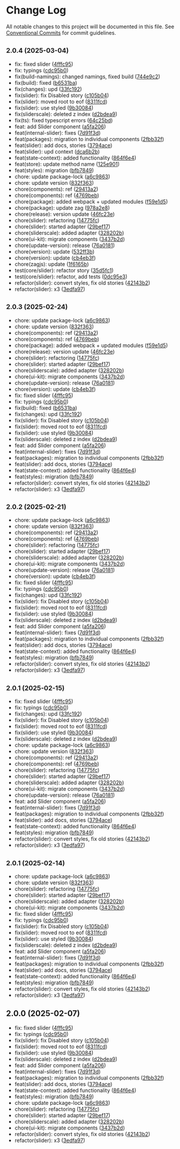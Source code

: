 # Change Log

All notable changes to this project will be documented in this file.
See [Conventional Commits](https://conventionalcommits.org) for commit guidelines.

## <small>2.0.4 (2025-03-04)</small>

* fix: fixed slider ([4fffc95](https://gitlab.optimacros.com/fe/ui-kit/commit/4fffc95))
* fix: typings ([cdc95b0](https://gitlab.optimacros.com/fe/ui-kit/commit/cdc95b0))
* fix(build-namings): changed namings, fixed build ([744e9c2](https://gitlab.optimacros.com/fe/ui-kit/commit/744e9c2))
* fix(build): fixed ([b6531ba](https://gitlab.optimacros.com/fe/ui-kit/commit/b6531ba))
* fix(changes): upd ([33fc192](https://gitlab.optimacros.com/fe/ui-kit/commit/33fc192))
* fix(slider): fix Disabled story ([c105b04](https://gitlab.optimacros.com/fe/ui-kit/commit/c105b04))
* fix(slider): moved root to eof ([8311fcd](https://gitlab.optimacros.com/fe/ui-kit/commit/8311fcd))
* fix(slider): use styled ([9b30084](https://gitlab.optimacros.com/fe/ui-kit/commit/9b30084))
* fix(sliderscale): deleted z index ([d2bdea9](https://gitlab.optimacros.com/fe/ui-kit/commit/d2bdea9))
* fix(ts): fixed typescript errors ([64c25bd](https://gitlab.optimacros.com/fe/ui-kit/commit/64c25bd))
* feat: add Slider component ([a5fa206](https://gitlab.optimacros.com/fe/ui-kit/commit/a5fa206))
* feat(internal-slider): fixes ([7d91f3d](https://gitlab.optimacros.com/fe/ui-kit/commit/7d91f3d))
* feat(packages): migration to individual components ([2fbb32f](https://gitlab.optimacros.com/fe/ui-kit/commit/2fbb32f))
* feat(slider): add docs, stories ([3794ace](https://gitlab.optimacros.com/fe/ui-kit/commit/3794ace))
* feat(slider): upd context ([dca6b2b](https://gitlab.optimacros.com/fe/ui-kit/commit/dca6b2b))
* feat(state-context): added functionality ([864f6e4](https://gitlab.optimacros.com/fe/ui-kit/commit/864f6e4))
* feat(store): update method name ([125e901](https://gitlab.optimacros.com/fe/ui-kit/commit/125e901))
* feat(styles): migration ([bfb7849](https://gitlab.optimacros.com/fe/ui-kit/commit/bfb7849))
* chore: update package-lock ([a6c9863](https://gitlab.optimacros.com/fe/ui-kit/commit/a6c9863))
* chore: update version ([832f363](https://gitlab.optimacros.com/fe/ui-kit/commit/832f363))
* chore(components): ref ([29413a2](https://gitlab.optimacros.com/fe/ui-kit/commit/29413a2))
* chore(components): ref ([4769beb](https://gitlab.optimacros.com/fe/ui-kit/commit/4769beb))
* chore(package): added webpack + updated modules ([f59e1d5](https://gitlab.optimacros.com/fe/ui-kit/commit/f59e1d5))
* chore(package): update zag ([978a2e8](https://gitlab.optimacros.com/fe/ui-kit/commit/978a2e8))
* chore(release): version update ([46fc23e](https://gitlab.optimacros.com/fe/ui-kit/commit/46fc23e))
* chore(slider): refactoring ([14775fc](https://gitlab.optimacros.com/fe/ui-kit/commit/14775fc))
* chore(slider): started adapter ([29bef17](https://gitlab.optimacros.com/fe/ui-kit/commit/29bef17))
* chore(sliderscale): added adapter ([328202b](https://gitlab.optimacros.com/fe/ui-kit/commit/328202b))
* chore(ui-kit): migrate components ([3437b2d](https://gitlab.optimacros.com/fe/ui-kit/commit/3437b2d))
* chore(update-version): release ([76a0181](https://gitlab.optimacros.com/fe/ui-kit/commit/76a0181))
* chore(version): update ([532ff3b](https://gitlab.optimacros.com/fe/ui-kit/commit/532ff3b))
* chore(version): update ([cb4eb3f](https://gitlab.optimacros.com/fe/ui-kit/commit/cb4eb3f))
* chore(zagjs): update ([1f6165b](https://gitlab.optimacros.com/fe/ui-kit/commit/1f6165b))
* test(core/slider): refactor story ([35d5fc1](https://gitlab.optimacros.com/fe/ui-kit/commit/35d5fc1))
* test(core/slider): refactor, add tests ([0dc95e3](https://gitlab.optimacros.com/fe/ui-kit/commit/0dc95e3))
* refactor(slider): convert styles, fix old stories ([42143b2](https://gitlab.optimacros.com/fe/ui-kit/commit/42143b2))
* refactor(slider): x3 ([3edfa97](https://gitlab.optimacros.com/fe/ui-kit/commit/3edfa97))





## <small>2.0.3 (2025-02-24)</small>

* chore: update package-lock ([a6c9863](https://gitlab.optimacros.com/fe/ui-kit/commit/a6c9863))
* chore: update version ([832f363](https://gitlab.optimacros.com/fe/ui-kit/commit/832f363))
* chore(components): ref ([29413a2](https://gitlab.optimacros.com/fe/ui-kit/commit/29413a2))
* chore(components): ref ([4769beb](https://gitlab.optimacros.com/fe/ui-kit/commit/4769beb))
* chore(package): added webpack + updated modules ([f59e1d5](https://gitlab.optimacros.com/fe/ui-kit/commit/f59e1d5))
* chore(release): version update ([46fc23e](https://gitlab.optimacros.com/fe/ui-kit/commit/46fc23e))
* chore(slider): refactoring ([14775fc](https://gitlab.optimacros.com/fe/ui-kit/commit/14775fc))
* chore(slider): started adapter ([29bef17](https://gitlab.optimacros.com/fe/ui-kit/commit/29bef17))
* chore(sliderscale): added adapter ([328202b](https://gitlab.optimacros.com/fe/ui-kit/commit/328202b))
* chore(ui-kit): migrate components ([3437b2d](https://gitlab.optimacros.com/fe/ui-kit/commit/3437b2d))
* chore(update-version): release ([76a0181](https://gitlab.optimacros.com/fe/ui-kit/commit/76a0181))
* chore(version): update ([cb4eb3f](https://gitlab.optimacros.com/fe/ui-kit/commit/cb4eb3f))
* fix: fixed slider ([4fffc95](https://gitlab.optimacros.com/fe/ui-kit/commit/4fffc95))
* fix: typings ([cdc95b0](https://gitlab.optimacros.com/fe/ui-kit/commit/cdc95b0))
* fix(build): fixed ([b6531ba](https://gitlab.optimacros.com/fe/ui-kit/commit/b6531ba))
* fix(changes): upd ([33fc192](https://gitlab.optimacros.com/fe/ui-kit/commit/33fc192))
* fix(slider): fix Disabled story ([c105b04](https://gitlab.optimacros.com/fe/ui-kit/commit/c105b04))
* fix(slider): moved root to eof ([8311fcd](https://gitlab.optimacros.com/fe/ui-kit/commit/8311fcd))
* fix(slider): use styled ([9b30084](https://gitlab.optimacros.com/fe/ui-kit/commit/9b30084))
* fix(sliderscale): deleted z index ([d2bdea9](https://gitlab.optimacros.com/fe/ui-kit/commit/d2bdea9))
* feat: add Slider component ([a5fa206](https://gitlab.optimacros.com/fe/ui-kit/commit/a5fa206))
* feat(internal-slider): fixes ([7d91f3d](https://gitlab.optimacros.com/fe/ui-kit/commit/7d91f3d))
* feat(packages): migration to individual components ([2fbb32f](https://gitlab.optimacros.com/fe/ui-kit/commit/2fbb32f))
* feat(slider): add docs, stories ([3794ace](https://gitlab.optimacros.com/fe/ui-kit/commit/3794ace))
* feat(state-context): added functionality ([864f6e4](https://gitlab.optimacros.com/fe/ui-kit/commit/864f6e4))
* feat(styles): migration ([bfb7849](https://gitlab.optimacros.com/fe/ui-kit/commit/bfb7849))
* refactor(slider): convert styles, fix old stories ([42143b2](https://gitlab.optimacros.com/fe/ui-kit/commit/42143b2))
* refactor(slider): x3 ([3edfa97](https://gitlab.optimacros.com/fe/ui-kit/commit/3edfa97))





## <small>2.0.2 (2025-02-21)</small>

* chore: update package-lock ([a6c9863](https://gitlab.optimacros.com/fe/ui-kit/commit/a6c9863))
* chore: update version ([832f363](https://gitlab.optimacros.com/fe/ui-kit/commit/832f363))
* chore(components): ref ([29413a2](https://gitlab.optimacros.com/fe/ui-kit/commit/29413a2))
* chore(components): ref ([4769beb](https://gitlab.optimacros.com/fe/ui-kit/commit/4769beb))
* chore(slider): refactoring ([14775fc](https://gitlab.optimacros.com/fe/ui-kit/commit/14775fc))
* chore(slider): started adapter ([29bef17](https://gitlab.optimacros.com/fe/ui-kit/commit/29bef17))
* chore(sliderscale): added adapter ([328202b](https://gitlab.optimacros.com/fe/ui-kit/commit/328202b))
* chore(ui-kit): migrate components ([3437b2d](https://gitlab.optimacros.com/fe/ui-kit/commit/3437b2d))
* chore(update-version): release ([76a0181](https://gitlab.optimacros.com/fe/ui-kit/commit/76a0181))
* chore(version): update ([cb4eb3f](https://gitlab.optimacros.com/fe/ui-kit/commit/cb4eb3f))
* fix: fixed slider ([4fffc95](https://gitlab.optimacros.com/fe/ui-kit/commit/4fffc95))
* fix: typings ([cdc95b0](https://gitlab.optimacros.com/fe/ui-kit/commit/cdc95b0))
* fix(changes): upd ([33fc192](https://gitlab.optimacros.com/fe/ui-kit/commit/33fc192))
* fix(slider): fix Disabled story ([c105b04](https://gitlab.optimacros.com/fe/ui-kit/commit/c105b04))
* fix(slider): moved root to eof ([8311fcd](https://gitlab.optimacros.com/fe/ui-kit/commit/8311fcd))
* fix(slider): use styled ([9b30084](https://gitlab.optimacros.com/fe/ui-kit/commit/9b30084))
* fix(sliderscale): deleted z index ([d2bdea9](https://gitlab.optimacros.com/fe/ui-kit/commit/d2bdea9))
* feat: add Slider component ([a5fa206](https://gitlab.optimacros.com/fe/ui-kit/commit/a5fa206))
* feat(internal-slider): fixes ([7d91f3d](https://gitlab.optimacros.com/fe/ui-kit/commit/7d91f3d))
* feat(packages): migration to individual components ([2fbb32f](https://gitlab.optimacros.com/fe/ui-kit/commit/2fbb32f))
* feat(slider): add docs, stories ([3794ace](https://gitlab.optimacros.com/fe/ui-kit/commit/3794ace))
* feat(state-context): added functionality ([864f6e4](https://gitlab.optimacros.com/fe/ui-kit/commit/864f6e4))
* feat(styles): migration ([bfb7849](https://gitlab.optimacros.com/fe/ui-kit/commit/bfb7849))
* refactor(slider): convert styles, fix old stories ([42143b2](https://gitlab.optimacros.com/fe/ui-kit/commit/42143b2))
* refactor(slider): x3 ([3edfa97](https://gitlab.optimacros.com/fe/ui-kit/commit/3edfa97))





## <small>2.0.1 (2025-02-15)</small>

* fix: fixed slider ([4fffc95](https://gitlab.optimacros.com/fe/ui-kit/commit/4fffc95))
* fix: typings ([cdc95b0](https://gitlab.optimacros.com/fe/ui-kit/commit/cdc95b0))
* fix(changes): upd ([33fc192](https://gitlab.optimacros.com/fe/ui-kit/commit/33fc192))
* fix(slider): fix Disabled story ([c105b04](https://gitlab.optimacros.com/fe/ui-kit/commit/c105b04))
* fix(slider): moved root to eof ([8311fcd](https://gitlab.optimacros.com/fe/ui-kit/commit/8311fcd))
* fix(slider): use styled ([9b30084](https://gitlab.optimacros.com/fe/ui-kit/commit/9b30084))
* fix(sliderscale): deleted z index ([d2bdea9](https://gitlab.optimacros.com/fe/ui-kit/commit/d2bdea9))
* chore: update package-lock ([a6c9863](https://gitlab.optimacros.com/fe/ui-kit/commit/a6c9863))
* chore: update version ([832f363](https://gitlab.optimacros.com/fe/ui-kit/commit/832f363))
* chore(components): ref ([29413a2](https://gitlab.optimacros.com/fe/ui-kit/commit/29413a2))
* chore(components): ref ([4769beb](https://gitlab.optimacros.com/fe/ui-kit/commit/4769beb))
* chore(slider): refactoring ([14775fc](https://gitlab.optimacros.com/fe/ui-kit/commit/14775fc))
* chore(slider): started adapter ([29bef17](https://gitlab.optimacros.com/fe/ui-kit/commit/29bef17))
* chore(sliderscale): added adapter ([328202b](https://gitlab.optimacros.com/fe/ui-kit/commit/328202b))
* chore(ui-kit): migrate components ([3437b2d](https://gitlab.optimacros.com/fe/ui-kit/commit/3437b2d))
* chore(update-version): release ([76a0181](https://gitlab.optimacros.com/fe/ui-kit/commit/76a0181))
* feat: add Slider component ([a5fa206](https://gitlab.optimacros.com/fe/ui-kit/commit/a5fa206))
* feat(internal-slider): fixes ([7d91f3d](https://gitlab.optimacros.com/fe/ui-kit/commit/7d91f3d))
* feat(packages): migration to individual components ([2fbb32f](https://gitlab.optimacros.com/fe/ui-kit/commit/2fbb32f))
* feat(slider): add docs, stories ([3794ace](https://gitlab.optimacros.com/fe/ui-kit/commit/3794ace))
* feat(state-context): added functionality ([864f6e4](https://gitlab.optimacros.com/fe/ui-kit/commit/864f6e4))
* feat(styles): migration ([bfb7849](https://gitlab.optimacros.com/fe/ui-kit/commit/bfb7849))
* refactor(slider): convert styles, fix old stories ([42143b2](https://gitlab.optimacros.com/fe/ui-kit/commit/42143b2))
* refactor(slider): x3 ([3edfa97](https://gitlab.optimacros.com/fe/ui-kit/commit/3edfa97))





## <small>2.0.1 (2025-02-14)</small>

* chore: update package-lock ([a6c9863](https://gitlab.optimacros.com/fe/ui-kit/commit/a6c9863))
* chore: update version ([832f363](https://gitlab.optimacros.com/fe/ui-kit/commit/832f363))
* chore(slider): refactoring ([14775fc](https://gitlab.optimacros.com/fe/ui-kit/commit/14775fc))
* chore(slider): started adapter ([29bef17](https://gitlab.optimacros.com/fe/ui-kit/commit/29bef17))
* chore(sliderscale): added adapter ([328202b](https://gitlab.optimacros.com/fe/ui-kit/commit/328202b))
* chore(ui-kit): migrate components ([3437b2d](https://gitlab.optimacros.com/fe/ui-kit/commit/3437b2d))
* fix: fixed slider ([4fffc95](https://gitlab.optimacros.com/fe/ui-kit/commit/4fffc95))
* fix: typings ([cdc95b0](https://gitlab.optimacros.com/fe/ui-kit/commit/cdc95b0))
* fix(slider): fix Disabled story ([c105b04](https://gitlab.optimacros.com/fe/ui-kit/commit/c105b04))
* fix(slider): moved root to eof ([8311fcd](https://gitlab.optimacros.com/fe/ui-kit/commit/8311fcd))
* fix(slider): use styled ([9b30084](https://gitlab.optimacros.com/fe/ui-kit/commit/9b30084))
* fix(sliderscale): deleted z index ([d2bdea9](https://gitlab.optimacros.com/fe/ui-kit/commit/d2bdea9))
* feat: add Slider component ([a5fa206](https://gitlab.optimacros.com/fe/ui-kit/commit/a5fa206))
* feat(internal-slider): fixes ([7d91f3d](https://gitlab.optimacros.com/fe/ui-kit/commit/7d91f3d))
* feat(packages): migration to individual components ([2fbb32f](https://gitlab.optimacros.com/fe/ui-kit/commit/2fbb32f))
* feat(slider): add docs, stories ([3794ace](https://gitlab.optimacros.com/fe/ui-kit/commit/3794ace))
* feat(state-context): added functionality ([864f6e4](https://gitlab.optimacros.com/fe/ui-kit/commit/864f6e4))
* feat(styles): migration ([bfb7849](https://gitlab.optimacros.com/fe/ui-kit/commit/bfb7849))
* refactor(slider): convert styles, fix old stories ([42143b2](https://gitlab.optimacros.com/fe/ui-kit/commit/42143b2))
* refactor(slider): x3 ([3edfa97](https://gitlab.optimacros.com/fe/ui-kit/commit/3edfa97))





## 2.0.0 (2025-02-07)

* fix: fixed slider ([4fffc95](https://gitlab.optimacros.com/fe/ui-kit/commit/4fffc95))
* fix: typings ([cdc95b0](https://gitlab.optimacros.com/fe/ui-kit/commit/cdc95b0))
* fix(slider): fix Disabled story ([c105b04](https://gitlab.optimacros.com/fe/ui-kit/commit/c105b04))
* fix(slider): moved root to eof ([8311fcd](https://gitlab.optimacros.com/fe/ui-kit/commit/8311fcd))
* fix(slider): use styled ([9b30084](https://gitlab.optimacros.com/fe/ui-kit/commit/9b30084))
* fix(sliderscale): deleted z index ([d2bdea9](https://gitlab.optimacros.com/fe/ui-kit/commit/d2bdea9))
* feat: add Slider component ([a5fa206](https://gitlab.optimacros.com/fe/ui-kit/commit/a5fa206))
* feat(internal-slider): fixes ([7d91f3d](https://gitlab.optimacros.com/fe/ui-kit/commit/7d91f3d))
* feat(packages): migration to individual components ([2fbb32f](https://gitlab.optimacros.com/fe/ui-kit/commit/2fbb32f))
* feat(slider): add docs, stories ([3794ace](https://gitlab.optimacros.com/fe/ui-kit/commit/3794ace))
* feat(state-context): added functionality ([864f6e4](https://gitlab.optimacros.com/fe/ui-kit/commit/864f6e4))
* feat(styles): migration ([bfb7849](https://gitlab.optimacros.com/fe/ui-kit/commit/bfb7849))
* chore: update package-lock ([a6c9863](https://gitlab.optimacros.com/fe/ui-kit/commit/a6c9863))
* chore(slider): refactoring ([14775fc](https://gitlab.optimacros.com/fe/ui-kit/commit/14775fc))
* chore(slider): started adapter ([29bef17](https://gitlab.optimacros.com/fe/ui-kit/commit/29bef17))
* chore(sliderscale): added adapter ([328202b](https://gitlab.optimacros.com/fe/ui-kit/commit/328202b))
* chore(ui-kit): migrate components ([3437b2d](https://gitlab.optimacros.com/fe/ui-kit/commit/3437b2d))
* refactor(slider): convert styles, fix old stories ([42143b2](https://gitlab.optimacros.com/fe/ui-kit/commit/42143b2))
* refactor(slider): x3 ([3edfa97](https://gitlab.optimacros.com/fe/ui-kit/commit/3edfa97))
